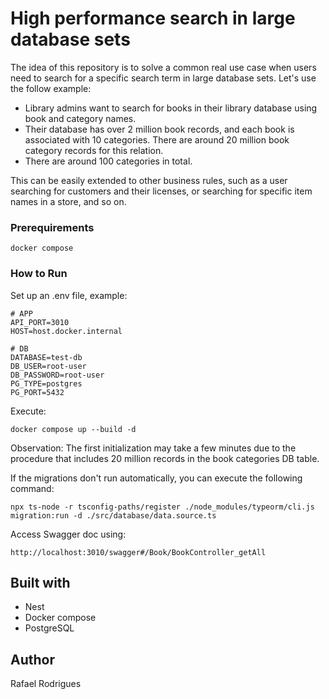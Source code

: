 # High performance search in large database sets

The idea of this repository is to solve a common real use case when users need to search for a specific search term in large database sets.
Let's use the follow example:
* Library admins want to search for books in their library database using book and category names.
* Their database has over 2 million book records, and each book is associated with 10 categories. There are around 20 million book category records for this relation.
* There are around 100 categories in total.

This can be easily extended to other business rules, such as a user searching for customers and their licenses, or searching for specific item names in a store, and so on.

### Prerequirements

```
docker compose
```

### How to Run

Set up an .env file, example:

```
# APP
API_PORT=3010
HOST=host.docker.internal

# DB
DATABASE=test-db
DB_USER=root-user
DB_PASSWORD=root-user
PG_TYPE=postgres
PG_PORT=5432
```

Execute:
```
docker compose up --build -d
```

Observation:
The first initialization may take a few minutes due to the procedure that includes 20 million records in the book categories DB table.

If the migrations don't run automatically, you can execute the following command:
```
npx ts-node -r tsconfig-paths/register ./node_modules/typeorm/cli.js migration:run -d ./src/database/data.source.ts
```

Access Swagger doc using:
```
http://localhost:3010/swagger#/Book/BookController_getAll
```

## Built with

* Nest
* Docker compose
* PostgreSQL

## Author

Rafael Rodrigues
